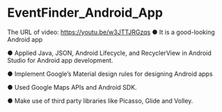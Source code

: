 # EventFinder_Android_App
The URL of video: https://youtu.be/w3JTTJRGzqs
● It is a good-looking Android app

● Applied Java, JSON, Android Lifecycle, and RecyclerView in Android Studio for Android app development.

● Implement Google’s Material design rules for designing Android apps

● Used Google Maps APIs and Android SDK.

● Make use of third party libraries like Picasso, Glide and Volley.
